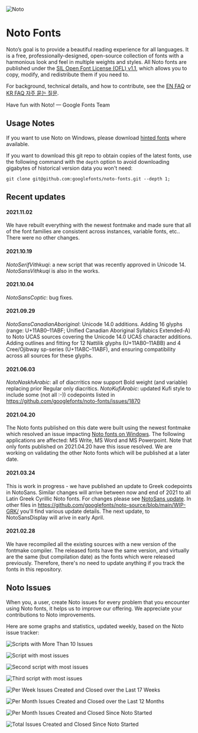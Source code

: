 ![Noto](images/noto.png)

# Noto Fonts

Noto’s goal is to provide a beautiful reading experience for all languages. It is a free, professionally-designed, open-source collection of fonts with a harmonious look and feel in multiple weights and styles. All Noto fonts are published under the [SIL Open Font License (OFL) v1.1](http://scripts.sil.org/OFL), which allows you to copy, modify, and redistribute them if you need to.

For background, technical details, and how to contribute, see the [EN FAQ](FAQ.md) or [KR FAQ 자주 묻는 질문](FAQ-KR.md).

Have fun with Noto! — Google Fonts Team

## Usage Notes

If you want to use Noto on Windows, please download [hinted fonts](https://github.com/googlefonts/noto-fonts/tree/main/hinted/ttf) where available.

If you want to download this git repo to obtain copies of the latest fonts, use the following command with the `depth` option to avoid downloading gigabytes of historical version data you won't need:

    git clone git@github.com:googlefonts/noto-fonts.git --depth 1;


## Recent updates

#### 2021.11.02
We have rebuilt everything with the newest fontmake and made sure that all of the font families are consistent across instances, variable fonts, etc.. There were no other changes.

#### 2021.10.19
*NotoSerifVithkuqi*: a new script that was recently approved in Unicode 14. *NotoSansVithkuqi* is also in the works.

#### 2021.10.04
*NotoSansCoptic*: bug fixes.

#### 2021.09.29
*NotoSansCanadianAboriginal*: Unicode 14.0 additions. Adding 16 glyphs (range: U+11AB0–11ABF; Unified Canadian Aboriginal Syllabics Extended-A) to Noto UCAS sources covering the Unicode 14.0 UCAS character additions. Adding outlines and fitting for 12 Nattilik glyphs (U+11AB0–11ABB) and 4 Cree/Ojibway sp-series (U+11ABC–11ABF), and ensuring compatibility across all sources for these glyphs.

#### 2021.06.03

*NotoNaskhArabic*: all of diacrritics now support Bold weight (and variable) replacing prior Regular only diacritics.
*NotoKufiArabic*: updated Kufi style to include some (not all :-)) codepoints listed in https://github.com/googlefonts/noto-fonts/issues/1870

#### 2021.04.20

The Noto fonts published on this date were built using the newest fontmake which resolved an issue impacting [Noto fonts on Windows](https://github.com/googlefonts/noto-fonts/issues/2066). The following applications are affected: MS Write, MS Word and MS Powerpoint.
Note that only fonts published on 2021.04.20 have this issue resolved. We are working on validating the other Noto fonts which will be published at a later date.

#### 2021.03.24

This is work in progress - we have published an update to Greek codepoints in NotoSans. Similar changes will arrive between now and end of 2021 to all Latin Greek Cyrillic Noto fonts. For changes please see [NotoSans update](https://github.com/googlefonts/noto-source/blob/main/WIP-GRK/20210310-NotoSans-MM.pdf). In other files in https://github.com/googlefonts/noto-source/blob/main/WIP-GRK/ you'll find various update details. The next update, to NotoSansDisplay will arive in early April.

#### 2021.02.28

We have recompiled all the existing sources with a new version of the fontmake compiler. The released fonts have the same version, and virtually are the same (but compilation date) as the fonts which were released previously. Therefore, there's no need to update anything if you track the fonts in this repository.

## Noto Issues

When you, a user, create Noto issues for every problem that you encounter using Noto fonts, it helps us to improve our offering.
We appreciate your contributions to Noto improvements.

Here are some graphs and statistics, updated weekly, based on the Noto issue tracker:

![Scripts with More Than 10 Issues](images/topscripts-data.png)

![Script with most issues](images/TOP01-script-data.png)

![Second script with most issues](images/TOP02-script-data.png)

![Third script with most issues](images/TOP03-script-data.png)

![Per Week Issues Created and Closed over the Last 17 Weeks](https://github.com/googlefonts/noto-fonts/blob/main/images/15-weeks-data.png)

![Per Month Issues Created and Closed over the Last 12 Months](images/12-month-data.png)

![Per Month Issues Created and Closed Since Noto Started](images/periodic-data.png)

![Total Issues Created and Closed Since Noto Started](images/cumulative-data.png)
